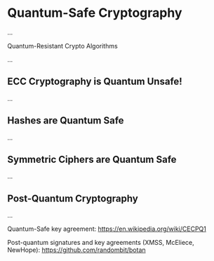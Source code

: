 # Quantum-Safe Cryptography

...

Quantum-Resistant Crypto Algorithms

...

## ECC Cryptography is Quantum Unsafe!

...

## Hashes are Quantum Safe

...

## Symmetric Ciphers are Quantum Safe

...

## Post-Quantum Cryptography

...



Quantum-Safe key agreement: https://en.wikipedia.org/wiki/CECPQ1

Post-quantum signatures and key agreements (XMSS, McEliece, NewHope):
https://github.com/randombit/botan



